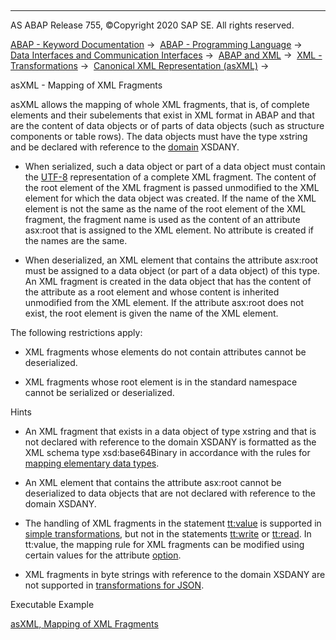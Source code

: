   

* * *

AS ABAP Release 755, ©Copyright 2020 SAP SE. All rights reserved.

[ABAP - Keyword Documentation](javascript:call_link\('abenabap.htm'\)) →  [ABAP - Programming Language](javascript:call_link\('abenabap_reference.htm'\)) →  [Data Interfaces and Communication Interfaces](javascript:call_link\('abenabap_data_communication.htm'\)) →  [ABAP and XML](javascript:call_link\('abenabap_xml.htm'\)) →  [XML - Transformations](javascript:call_link\('abenabap_xml_trafos.htm'\)) →  [Canonical XML Representation (asXML)](javascript:call_link\('abenabap_xslt_asxml.htm'\)) → 

asXML - Mapping of XML Fragments

asXML allows the mapping of whole XML fragments, that is, of complete elements and their subelements that exist in XML format in ABAP and that are the content of data objects or of parts of data objects (such as structure components or table rows). The data objects must have the type xstring and be declared with reference to the [domain](javascript:call_link\('abendomain_glosry.htm'\) "Glossary Entry") XSDANY.

-   When serialized, such a data object or part of a data object must contain the [UTF-8](javascript:call_link\('abenutf8_glosry.htm'\) "Glossary Entry") representation of a complete XML fragment. The content of the root element of the XML fragment is passed unmodified to the XML element for which the data object was created. If the name of the XML element is not the same as the name of the root element of the XML fragment, the fragment name is used as the content of an attribute asx:root that is assigned to the XML element. No attribute is created if the names are the same.

-   When deserialized, an XML element that contains the attribute asx:root must be assigned to a data object (or part of a data object) of this type. An XML fragment is created in the data object that has the content of the attribute as a root element and whose content is inherited unmodified from the XML element. If the attribute asx:root does not exist, the root element is given the name of the XML element.

The following restrictions apply:

-   XML fragments whose elements do not contain attributes cannot be deserialized.

-   XML fragments whose root element is in the standard namespace cannot be serialized or deserialized.

Hints

-   An XML fragment that exists in a data object of type xstring and that is not declared with reference to the domain XSDANY is formatted as the XML schema type xsd:base64Binary in accordance with the rules for [mapping elementary data types](javascript:call_link\('abenabap_xslt_asxml_elementary.htm'\)).

-   An XML element that contains the attribute asx:root cannot be deserialized to data objects that are not declared with reference to the domain XSDANY.

-   The handling of XML fragments in the statement [tt:value](javascript:call_link\('abenst_tt_value_elementary.htm'\)) is supported in [simple transformations](javascript:call_link\('abenabap_st.htm'\)), but not in the statements [tt:write](javascript:call_link\('abenst_tt_write.htm'\)) or [tt:read](javascript:call_link\('abenst_tt_read.htm'\)). In tt:value, the mapping rule for XML fragments can be modified using certain values for the attribute [option](javascript:call_link\('abenst_option_xsdany.htm'\)).

-   XML fragments in byte strings with reference to the domain XSDANY are not supported in [transformations for JSON](javascript:call_link\('abenabap_json_trafos.htm'\)).

Executable Example

[asXML, Mapping of XML Fragments](javascript:call_link\('abenasxml_fragments_abexa.htm'\))